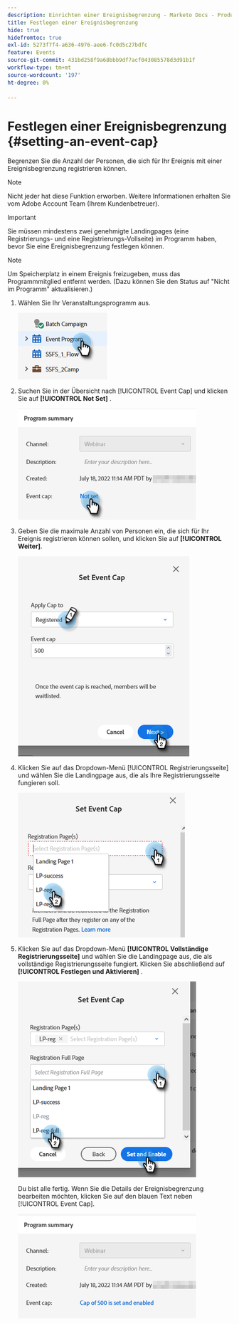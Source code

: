 ```yaml
---
description: Einrichten einer Ereignisbegrenzung - Marketo Docs - Produktdokumentation
title: Festlegen einer Ereignisbegrenzung
hide: true
hidefromtoc: true
exl-id: 5273f7f4-a636-4976-aee6-fc0d5c27bdfc
feature: Events
source-git-commit: 431bd258f9a68bbb9df7acf043085578d3d91b1f
workflow-type: tm+mt
source-wordcount: '197'
ht-degree: 0%

---
```


# Festlegen einer Ereignisbegrenzung {#setting-an-event-cap}

Begrenzen Sie die Anzahl der Personen, die sich für Ihr Ereignis mit einer Ereignisbegrenzung registrieren können.

>[!NOTE]
>
>Nicht jeder hat diese Funktion erworben. Weitere Informationen erhalten Sie vom Adobe Account Team (Ihrem Kundenbetreuer).

>[!IMPORTANT]
>Sie müssen mindestens zwei genehmigte Landingpages (eine Registrierungs- und eine Registrierungs-Vollseite) im Programm haben, bevor Sie eine Ereignisbegrenzung festlegen können.

>[!NOTE]
>
>Um Speicherplatz in einem Ereignis freizugeben, muss das Programmmitglied entfernt werden. (Dazu können Sie den Status auf &quot;Nicht im Programm&quot; aktualisieren.)

1. Wählen Sie Ihr Veranstaltungsprogramm aus.

   ![](assets/setting-an-event-cap-1.png)

1. Suchen Sie in der Übersicht nach [!UICONTROL Event Cap] und klicken Sie auf **[!UICONTROL Not Set]** .

   ![](assets/setting-an-event-cap-2.png)

1. Geben Sie die maximale Anzahl von Personen ein, die sich für Ihr Ereignis registrieren können sollen, und klicken Sie auf **[!UICONTROL Weiter]**.

   ![](assets/setting-an-event-cap-3.png)

1. Klicken Sie auf das Dropdown-Menü [!UICONTROL Registrierungsseite] und wählen Sie die Landingpage aus, die als Ihre Registrierungsseite fungieren soll.

   ![](assets/setting-an-event-cap-4.png)

1. Klicken Sie auf das Dropdown-Menü **[!UICONTROL Vollständige Registrierungsseite]** und wählen Sie die Landingpage aus, die als vollständige Registrierungsseite fungiert. Klicken Sie abschließend auf **[!UICONTROL Festlegen und Aktivieren]** .

   ![](assets/setting-an-event-cap-5.png)

   Du bist alle fertig. Wenn Sie die Details der Ereignisbegrenzung bearbeiten möchten, klicken Sie auf den blauen Text neben [!UICONTROL Event Cap].

   ![](assets/setting-an-event-cap-6.png)
